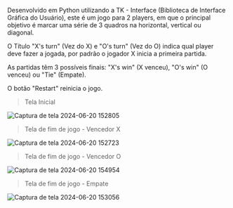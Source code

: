 Desenvolvido em Python utilizando a TK - Interface (Biblioteca de Interface Gráfica do Usuário), este é um jogo para 2 players, 
em que o principal objetivo é marcar uma série de 3 quadros na horizontal, vertical ou diagonal.

O Título "X's turn" (Vez do X) e "O's turn" (Vez do O) indica qual player deve fazer a jogada, 
por padrão o jogador X inicia a primeira partida.

As partidas têm 3 possíveis finais: "X's win" (X venceu), "O's win" (O venceu) ou "Tie" (Empate).

O botão "Restart" reinicia o jogo.

> Tela Inicial

![Captura de tela 2024-06-20 152805](https://github.com/Sullara/Jogo-da-Velha/assets/146398676/61942b34-9716-4796-9259-3e1311ea899c)

> Tela de fim de jogo - Vencedor X

![Captura de tela 2024-06-20 152723](https://github.com/Sullara/Jogo-da-Velha/assets/146398676/93ce9221-9f4f-4bc1-9fe5-a76e335dd998)

> Tela de fim de jogo - Vencedor O

![Captura de tela 2024-06-20 154954](https://github.com/Sullara/Jogo-da-Velha/assets/146398676/f0b6e490-11d8-4700-99bb-2c8d3bae3c68)

> Tela de fim de jogo - Empate

![Captura de tela 2024-06-20 153056](https://github.com/Sullara/Jogo-da-Velha/assets/146398676/f2771b68-d323-4692-9cc7-2720ea46ed65)

